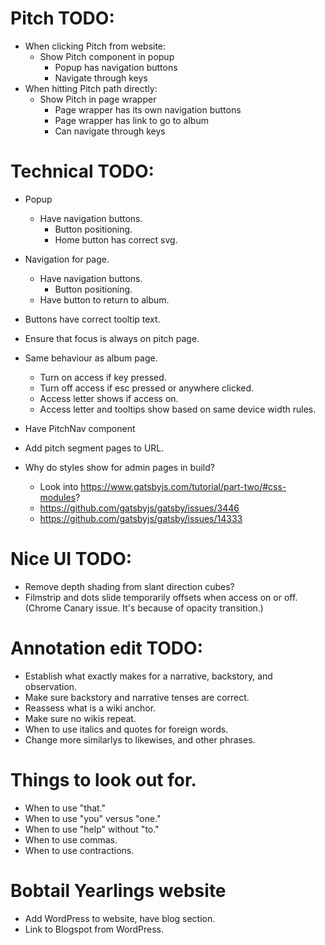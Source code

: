 # Pitch TODO:
* When clicking Pitch from website:
    * Show Pitch component in popup
        * Popup has navigation buttons
        * Navigate through keys
* When hitting Pitch path directly:
    * Show Pitch in page wrapper
        * Page wrapper has its own navigation buttons
        * Page wrapper has link to go to album
        * Can navigate through keys

# Technical TODO:
* Popup
    * Have navigation buttons.
        * Button positioning.
        * Home button has correct svg.
* Navigation for page.
    * Have navigation buttons.
        * Button positioning. 
    * Have button to return to album.
* Buttons have correct tooltip text.
* Ensure that focus is always on pitch page.
* Same behaviour as album page.
    * Turn on access if key pressed.
    * Turn off access if esc pressed or anywhere clicked.
    * Access letter shows if access on.
    * Access letter and tooltips show based on same device width rules.
* Have PitchNav component

* Add pitch segment pages to URL.
* Why do styles show for admin pages in build?
    * Look into https://www.gatsbyjs.com/tutorial/part-two/#css-modules?
    * https://github.com/gatsbyjs/gatsby/issues/3446
    * https://github.com/gatsbyjs/gatsby/issues/14333

# Nice UI TODO:
* Remove depth shading from slant direction cubes?
* Filmstrip and dots slide temporarily offsets when access on or off. (Chrome Canary issue. It's because of opacity transition.)

# Annotation edit TODO:
* Establish what exactly makes for a narrative, backstory, and observation.
* Make sure backstory and narrative tenses are correct.
* Reassess what is a wiki anchor.
* Make sure no wikis repeat.
* When to use italics and quotes for foreign words.
* Change more similarlys to likewises, and other phrases.

# Things to look out for.
* When to use "that."
* When to use "you" versus "one."
* When to use "help" without "to."
* When to use commas.
* When to use contractions.

# Bobtail Yearlings website
* Add WordPress to website, have blog section.
* Link to Blogspot from WordPress.
